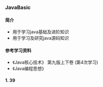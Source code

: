 ### JavaBasic
 
#### 简介
 
- 用于学习java基础及进阶知识
- 用于学习及研究java源码知识

#### 参考学习资料 
- 《Java核心技术》 第九版上下卷 (第4次学习)
- 《Java编程思想》 

#### 1. 39